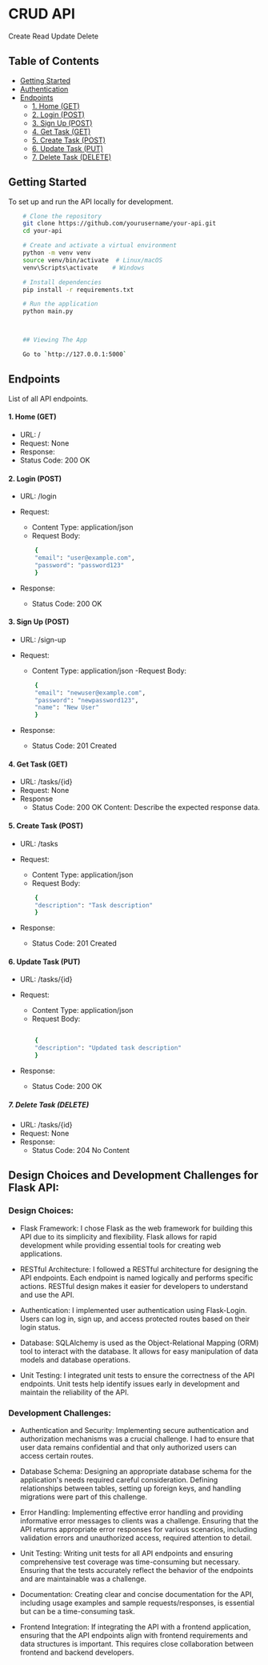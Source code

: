 # CRUD API

Create Read Update Delete

## Table of Contents

- [Getting Started](#getting-started)
- [Authentication](#authentication)
- [Endpoints](#endpoints)
  - [1. Home (GET)](#1-home-get)
  - [2. Login (POST)](#2-login-post)
  - [3. Sign Up (POST)](#3-sign-up-post)
  - [4. Get Task (GET)](#4-get-task-get)
  - [5. Create Task (POST)](#5-create-task-post)
  - [6. Update Task (PUT)](#6-update-task-put)
  - [7. Delete Task (DELETE)](#7-delete-task-delete)

## Getting Started

To set up and run the API locally for development.

```bash
    # Clone the repository
    git clone https://github.com/yourusername/your-api.git
    cd your-api

    # Create and activate a virtual environment
    python -m venv venv
    source venv/bin/activate  # Linux/macOS
    venv\Scripts\activate    # Windows

    # Install dependencies
    pip install -r requirements.txt

    # Run the application
    python main.py



    ## Viewing The App

    Go to `http://127.0.0.1:5000`

```

## Endpoints

List of all API endpoints.

#### 1. Home (GET)

- URL: /
- Request: None
- Response:
- Status Code: 200 OK

#### 2. Login (POST)

- URL: /login
- Request:

  - Content Type: application/json
  - Request Body:

  ```bash
      {
      "email": "user@example.com",
      "password": "password123"
      }
  ```

- Response:
  - Status Code: 200 OK

#### 3. Sign Up (POST)

- URL: /sign-up
- Request:

  - Content Type: application/json
    -Request Body:

  ```bash
      {
      "email": "newuser@example.com",
      "password": "newpassword123",
      "name": "New User"
      }

  ```

- Response:
  - Status Code: 201 Created

#### 4. Get Task (GET)

- URL: /tasks/{id}
- Request: None
- Response
  - Status Code: 200 OK
    Content: Describe the expected response data.

#### 5. Create Task (POST)

- URL: /tasks
- Request:

  - Content Type: application/json
  - Request Body:

  ```bash
      {
      "description": "Task description"
      }

  ```

- Response:
  - Status Code: 201 Created

#### 6. Update Task (PUT)

- URL: /tasks/{id}
- Request:

  - Content Type: application/json
  - Request Body:

  ```bash

      {
      "description": "Updated task description"
      }
  ```

- Response:
  - Status Code: 200 OK

##### 7. Delete Task (DELETE)

- URL: /tasks/{id}
- Request: None
- Response:
  - Status Code: 204 No Content

## Design Choices and Development Challenges for Flask API:

### Design Choices:

- Flask Framework: I chose Flask as the web framework for building this API due to its simplicity and flexibility. Flask allows for rapid development while providing essential tools for creating web applications.

- RESTful Architecture: I followed a RESTful architecture for designing the API endpoints. Each endpoint is named logically and performs specific actions. RESTful design makes it easier for developers to understand and use the API.

- Authentication: I implemented user authentication using Flask-Login. Users can log in, sign up, and access protected routes based on their login status.

- Database: SQLAlchemy is used as the Object-Relational Mapping (ORM) tool to interact with the database. It allows for easy manipulation of data models and database operations.

- Unit Testing: I integrated unit tests to ensure the correctness of the API endpoints. Unit tests help identify issues early in development and maintain the reliability of the API.

### Development Challenges:

- Authentication and Security: Implementing secure authentication and authorization mechanisms was a crucial challenge. I had to ensure that user data remains confidential and that only authorized users can access certain routes.

- Database Schema: Designing an appropriate database schema for the application's needs required careful consideration. Defining relationships between tables, setting up foreign keys, and handling migrations were part of this challenge.

- Error Handling: Implementing effective error handling and providing informative error messages to clients was a challenge. Ensuring that the API returns appropriate error responses for various scenarios, including validation errors and unauthorized access, required attention to detail.

- Unit Testing: Writing unit tests for all API endpoints and ensuring comprehensive test coverage was time-consuming but necessary. Ensuring that the tests accurately reflect the behavior of the endpoints and are maintainable was a challenge.

- Documentation: Creating clear and concise documentation for the API, including usage examples and sample requests/responses, is essential but can be a time-consuming task.

- Frontend Integration: If integrating the API with a frontend application, ensuring that the API endpoints align with frontend requirements and data structures is important. This requires close collaboration between frontend and backend developers.
